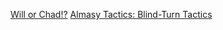 [Will or Chad!?](http://www.kongregate.com/games/L0gicaL1nsanity/will-or-chad)
[Almasy Tactics: Blind-Turn Tactics](http://www.almasytactics.net/)